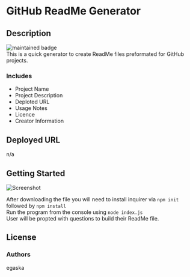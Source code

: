     
# GitHub ReadMe Generator
## Description
![maintained badge](https://img.shields.io/badge/Maintained%3F-true-blue) <br /> 
This is a quick generator to create ReadMe files preformated for GitHub projects. 
### Includes
* Project Name
* Project Description
* Deploted URL
* Usage Notes
* Licence
* Creator Information

## Deployed URL
n/a

## Getting Started
![Screenshot](/screenshot.gif)<br /> 

After downloading the file you will need to install inquirer via ```npm init``` followed by ```npm install```<br />
Run the program from the console using ``` node index.js ``` <br />
User will be propted with questions to build their ReadMe file. 
    
## License
 

### Authors 
egaska
 
